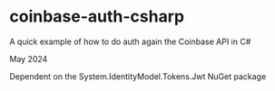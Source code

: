 # coinbase-auth-csharp
A quick example of how to do auth again the Coinbase API in C#

May 2024

Dependent on the System.IdentityModel.Tokens.Jwt NuGet package
